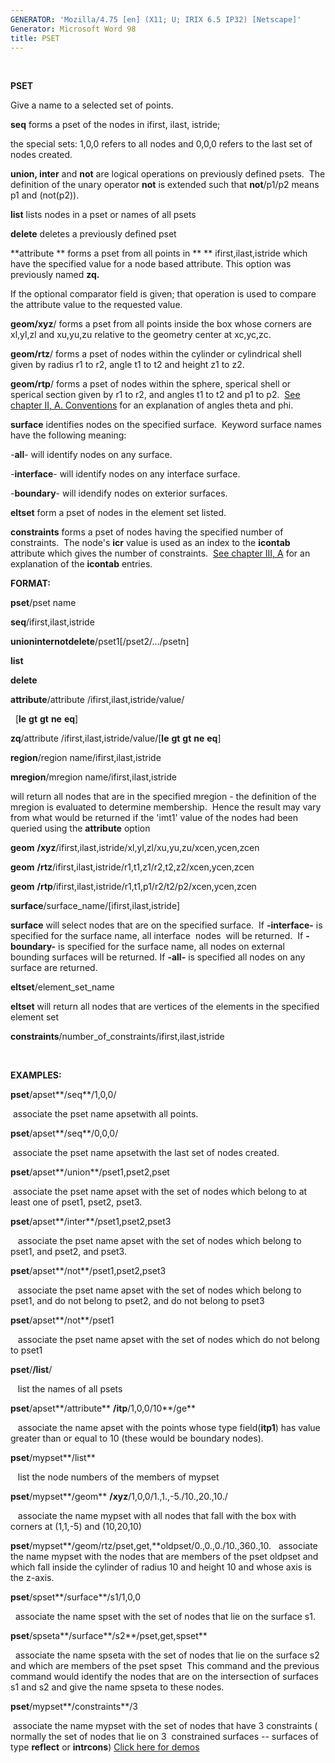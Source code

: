 ```yaml
---
GENERATOR: 'Mozilla/4.75 [en] (X11; U; IRIX 6.5 IP32) [Netscape]'
Generator: Microsoft Word 98
title: PSET
---
```


 

 **PSET**

  Give a name to a selected set of points.

  **seq** forms a pset of the nodes in ifirst, ilast, istride;

  the special sets: 1,0,0 refers to all nodes and 0,0,0 refers to the
  last set of nodes created.

  **union, inter** and **not** are logical operations on previously
  defined psets.  The definition of the unary operator **not** is
  extended such that **not**/p1/p2 means p1 and (not(p2)).

  **list** lists nodes in a pset or names of all psets

  **delete** deletes a previously defined pset

  **attribute ** forms a pset from all points in ** **
  ifirst,ilast,istride which have the specified value for a node based
  attribute. This option was previously named **zq.**

  If the optional comparator field is given; that operation is used to
  compare the attribute value to the requested value.

  **geom/xyz**/ forms a pset from all points inside the box whose
  corners are xl,yl,zl and xu,yu,zu relative to the geometry center at
  xc,yc,zc.

  **geom/rtz**/ forms a pset of nodes within the cylinder or
  cylindrical shell given by radius r1 to r2, angle t1 to t2 and
  height z1 to z2.

  **geom/rtp**/ forms a pset of nodes within the sphere, sperical
  shell or sperical section given by r1 to r2, and angles t1 to t2 and
  p1 to p2.  [See chapter II, A. Conventions](conventions.md) for an
  explanation of angles theta and phi.

  **surface** identifies nodes on the specified surface.  Keyword
  surface names have the following meaning:
 
   -**all**- will identify nodes on any surface.

   -**interface**- will identify nodes on any interface surface.

   -**boundary**- will idendify nodes on exterior surfaces.

**eltset** form a pset of nodes in the element set listed.

**constraints** forms a pset of nodes having the specified number of
constraints.  The node's **icr** value is used as an index to the
**icontab** attribute which gives the number of constraints.  [See
chapter III, A](meshobject.md) for an explanation of the **icontab**
entries.

**FORMAT:**

**pset**/pset name

**seq**/ifirst,ilast,istride

**unioninternotdelete**/pset1[/pset2/.../psetn]

**list**

**delete**

**attribute**/attribute /ifirst,ilast,istride/value/

  [**le** **gt** **gt** **ne** **eq**]

**zq**/attribute /ifirst,ilast,istride/value/[**le** **gt** **gt**
**ne** **eq**]

**region**/region name/ifirst,ilast,istride

**mregion**/mregion name/ifirst,ilast,istride

will return all nodes that are in the specified mregion - the definition
of the mregion is evaluated to determine membership.  Hence the result
may vary from what would be returned if the 'imt1' value of the nodes
had been queried using the **attribute** option

**geom** **/xyz**/ifirst,ilast,istride/xl,yl,zl/xu,yu,zu/xcen,ycen,zcen

**geom** **/rtz**/ifirst,ilast,istride/r1,t1,z1/r2,t2,z2/xcen,ycen,zcen

**geom** **/rtp**/ifirst,ilast,istride/r1,t1,p1/r2/t2/p2/xcen,ycen,zcen

**surface**/surface\_name/[ifirst,ilast,istride]

**surface** will select nodes that are on the specified surface.  If
**-interface-** is specified for the surface name, all interface  nodes 
will be returned.  If **-boundary-** is specified for the surface name,
all nodes on external bounding surfaces will be returned. If **-all-**
is specified all nodes on any surface are returned.

**eltset**/element\_set\_name

**eltset** will return all nodes that are vertices of the elements in
the specified element set

**constraints**/number\_of\_constraints/ifirst,ilast,istride

 

**EXAMPLES:**

**pset**/apset**/seq**/1,0,0/

 associate the pset name apsetwith all points.

**pset**/apset**/seq**/0,0,0/

 associate the pset name apsetwith the last set of nodes created.

**pset**/apset**/union**/pset1,pset2,pset

 associate the pset name apset with the set of nodes which belong to at
least one of pset1, pset2, pset3.

**pset**/apset**/inter**/pset1,pset2,pset3

   associate the pset name apset with the set of nodes which belong to
pset1, and pset2, and pset3.

**pset**/apset**/not**/pset1,pset2,pset3

   associate the pset name apset with the set of nodes which belong to
pset1, and do not belong to pset2, and do not belong to pset3

**pset**/apset**/not**/pset1

   associate the pset name apset with the set of nodes which do not
belong to pset1

**pset**/**/list**/

   list the names of all psets

**pset**/apset**/attribute** **/itp**/1,0,0/10**/ge**

   associate the name apset with the points whose type field(**itp1**)
has value greater than or equal to 10 (these would be boundary nodes).

**pset**/mypset**/list**

   list the node numbers of the members of mypset

**pset**/mypset**/geom** **/xyz**/1,0,0/1.,1.,-5./10.,20.,10./

   associate the name mypset with all nodes that fall with the box with
corners at (1,1,-5) and (10,20,10)

**pset**/mypset**/geom/rtz/pset,get,**oldpset/0.,0.,0./10.,360.,10.  
associate the name mypset with the nodes that are members of the pset
oldpset and which fall inside the cylinder of radius 10 and height 10
and whose axis is the z-axis.

**pset**/spset**/surface**/s1/1,0,0

  associate the name spset with the set of nodes that lie on the surface
s1.

**pset**/spseta**/surface**/s2**/pset,get,spset**

  associate the name spseta with the set of nodes that lie on the
surface s2 and which are members of the pset spset  This command and the
previous command would identify the nodes that are on the intersection
of surfaces s1 and s2 and give the name spseta to these nodes.

**pset**/mypset**/constraints**/3

 associate the name mypset with the set of nodes that have 3 constraints
( normally the set of nodes that lie on 3  constrained surfaces --
surfaces of type **reflect** or **intrcons**)
[Click here for demos](../docs/demos/pset/md/main_pset.md)
